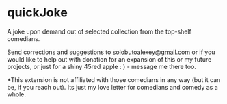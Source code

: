 # quickJoke
A joke upon demand out of selected collection from the top-shelf comedians.

Send corrections and suggestions to solobutoalexey@gmail.com or if you would like to help out with donation for an expansion of this or my future projects, or just for a shiny 
45red apple : ) - message me there too.


*This extension is not affiliated with those comedians in any way (but it can be, if you reach out). Its just my love letter for comedians and comedy as a whole.
